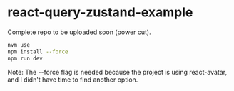 # react-query-zustand-example

Complete repo to be uploaded soon (power cut).

```bash
nvm use
npm install --force
npm run dev
```

Note: The --force flag is needed because the project is using react-avatar, and I didn't have time to find another option.

